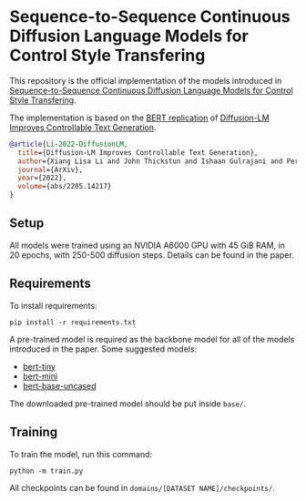 # Sequence-to-Sequence Continuous Diffusion Language Models for Control Style Transfering

This repository is the official implementation of the models introduced in [Sequence-to-Sequence Continuous Diffusion Language Models for Control Style Transfering](https://github.com/quangminhdinh/SDPE/blob/main/Sequence_to_Sequence_Continuous_Diffusion_Language_Models_for_Control_Style_Transfering.pdf).

The implementation is based on the [BERT replication](https://github.com/EBGU/Diffusion-LM) of [Diffusion-LM Improves Controllable Text Generation](https://github.com/XiangLi1999/Diffusion-LM).

```bibtex
@article{Li-2022-DiffusionLM,
  title={Diffusion-LM Improves Controllable Text Generation},
  author={Xiang Lisa Li and John Thickstun and Ishaan Gulrajani and Percy Liang and Tatsunori Hashimoto},
  journal={ArXiv},
  year={2022},
  volume={abs/2205.14217}
}
```

## Setup

All models were trained using an NVIDIA A6000 GPU with 45 GiB RAM, in 20 epochs, with 250-500 diffusion steps. Details can be found in the paper.

## Requirements

To install requirements:

```setup
pip install -r requirements.txt
```

A pre-trained model is required as the backbone model for all of the models introduced in the paper. Some suggested models:

- [bert-tiny](https://huggingface.co/prajjwal1/bert-tiny)
- [bert-mini](https://huggingface.co/prajjwal1/bert-mini)
- [bert-base-uncased](https://huggingface.co/bert-base-uncased)

The downloaded pre-trained model should be put inside `base/`.

## Training

To train the model, run this command:

```train
python -m train.py
```

All checkpoints can be found in `domains/[DATASET NAME]/checkpoints/`.
